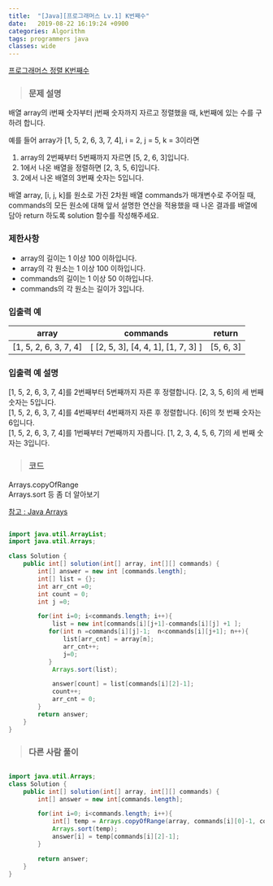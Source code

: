 ```yaml
---
title:  "[Java][프로그래머스 Lv.1] K번째수"
date:   2019-08-22 16:19:24 +0900
categories: Algorithm
tags: programmers java
classes: wide
---  
```


[프로그래머스 정렬 K번째수](https://programmers.co.kr/learn/courses/30/lessons/42748)   


> ### 문제 설명  

배열 array의 i번째 숫자부터 j번째 숫자까지 자르고 정렬했을 때, k번째에 있는 수를 구하려 합니다.  

예를 들어 array가 [1, 5, 2, 6, 3, 7, 4], i = 2, j = 5, k = 3이라면  
1. array의 2번째부터 5번째까지 자르면 [5, 2, 6, 3]입니다.  
2. 1에서 나온 배열을 정렬하면 [2, 3, 5, 6]입니다.  
3. 2에서 나온 배열의 3번째 숫자는 5입니다.  

배열 array, [i, j, k]를 원소로 가진 2차원 배열 commands가 매개변수로 주어질 때, commands의 모든 원소에 대해 앞서 설명한 연산을 적용했을 때 나온 결과를 배열에 담아 return 하도록 solution 함수를 작성해주세요.  

### 제한사항  

- array의 길이는 1 이상 100 이하입니다.  
- array의 각 원소는 1 이상 100 이하입니다.  
- commands의 길이는 1 이상 50 이하입니다.  
- commands의 각 원소는 길이가 3입니다.  

### 입출력 예   

| array                 | commands                          | return    |
|-----------------------|-----------------------------------|-----------|
| [1, 5, 2, 6, 3, 7, 4] | [ [2, 5, 3], [4, 4, 1], [1, 7, 3] ] | [5, 6, 3] |  

### 입출력 예 설명   

[1, 5, 2, 6, 3, 7, 4]를 2번째부터 5번째까지 자른 후 정렬합니다. [2, 3, 5, 6]의 세 번째 숫자는 5입니다.  
[1, 5, 2, 6, 3, 7, 4]를 4번째부터 4번째까지 자른 후 정렬합니다. [6]의 첫 번째 숫자는 6입니다.  
[1, 5, 2, 6, 3, 7, 4]를 1번째부터 7번째까지 자릅니다. [1, 2, 3, 4, 5, 6, 7]의 세 번째 숫자는 3입니다.  

>### 코드  

Arrays.copyOfRange  
Arrays.sort 등 좀 더 알아보기  

[참고 : Java Arrays](http://tcpschool.com/java/java_api_arrays)  


```java  

import java.util.ArrayList;
import java.util.Arrays;

class Solution {
    public int[] solution(int[] array, int[][] commands) {
        int[] answer = new int [commands.length];
        int[] list = {};
        int arr_cnt =0;
        int count = 0;
        int j =0;

        for(int i=0; i<commands.length; i++){
            list = new int[commands[i][j+1]-commands[i][j] +1 ];
           for(int n =commands[i][j]-1;  n<commands[i][j+1]; n++){
               list[arr_cnt] = array[n];
               arr_cnt++;
               j=0;
           }
            Arrays.sort(list);

            answer[count] = list[commands[i][2]-1];
            count++;
            arr_cnt = 0;
        }
        return answer;
    }
}

```  

>### 다른 사람 풀이  

```java  

import java.util.Arrays;
class Solution {
    public int[] solution(int[] array, int[][] commands) {
        int[] answer = new int[commands.length];

        for(int i=0; i<commands.length; i++){
            int[] temp = Arrays.copyOfRange(array, commands[i][0]-1, commands[i][1]);
            Arrays.sort(temp);
            answer[i] = temp[commands[i][2]-1];
        }

        return answer;
    }
}
```
